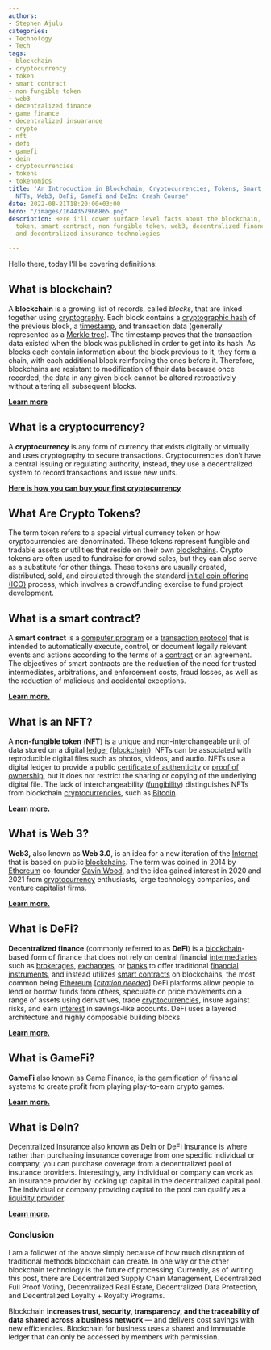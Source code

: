 ```yaml
---
authors:
- Stephen Ajulu
categories:
- Technology
- Tech
tags:
- blockchain
- cryptocurrency
- token
- smart contract
- non fungible token
- web3
- decentralized finance
- game finance
- decentralized insuarance
- crypto
- nft
- defi
- gamefi
- dein
- cryptocurrencies
- tokens
- tokenomics
title: 'An Introduction in Blockchain, Cryptocurrencies, Tokens, Smart Contracts,
  NFTs, Web3, DeFi, GameFi and DeIn: Crash Course'
date: 2022-08-21T18:20:00+03:00
hero: "/images/1644357966865.png"
description: Here i'll cover surface level facts about the blockchain, cryptocurrency,
  token, smart contract, non fungible token, web3, decentralized finance, game finance
  and decentralized insurance technologies

---
```

Hello there, today I'll be covering definitions:

## What is blockchain?

A **blockchain** is a growing list of records, called _blocks_, that are linked together using [cryptography](https://en.wikipedia.org/wiki/Cryptography "Cryptography"). Each block contains a [cryptographic hash](https://en.wikipedia.org/wiki/Cryptographic_hash_function "Cryptographic hash function") of the previous block, a [timestamp](https://en.wikipedia.org/wiki/Trusted_timestamping "Trusted timestamping"), and transaction data (generally represented as a [Merkle tree](https://en.wikipedia.org/wiki/Merkle_tree "Merkle tree")). The timestamp proves that the transaction data existed when the block was published in order to get into its hash. As blocks each contain information about the block previous to it, they form a chain, with each additional block reinforcing the ones before it. Therefore, blockchains are resistant to modification of their data because once recorded, the data in any given block cannot be altered retroactively without altering all subsequent blocks.

[**Learn more**](https://stephenajulu.com/blog/what-is-blockchain-how-does-it-work-blockchain-explained/)

## What is a cryptocurrency?

A **cryptocurrency** is any form of currency that exists digitally or virtually and uses cryptography to secure transactions. Cryptocurrencies don’t have a central issuing or regulating authority, instead, they use a decentralized system to record transactions and issue new units.

[**Here is how you can buy your first cryptocurrency**](https://stephenajulu.com/blog/how-to-buy-your-first-cryptocurrency/)

## What Are Crypto Tokens?

The term token refers to a special virtual currency token or how cryptocurrencies are denominated. These tokens represent fungible and tradable assets or utilities that reside on their own [blockchains](https://stephenajulu.com/blog/what-is-blockchain-how-does-it-work-blockchain-explained/). Crypto tokens are often used to fundraise for crowd sales, but they can also serve as a substitute for other things. These tokens are usually created, distributed, sold, and circulated through the standard [initial coin offering (ICO)](https://www.investopedia.com/terms/i/initial-coin-offering-ico.asp) process, which involves a crowdfunding exercise to fund project development.

## What is a smart contract?

A **smart contract** is a [computer program](https://en.wikipedia.org/wiki/Computer_program "Computer program") or a [transaction protocol](https://en.wikipedia.org/wiki/Transaction_Protocol_Data_Unit "Transaction Protocol Data Unit") that is intended to automatically execute, control, or document legally relevant events and actions according to the terms of a [contract](https://en.wikipedia.org/wiki/Contract "Contract") or an agreement. The objectives of smart contracts are the reduction of the need for trusted intermediates, arbitrations, and enforcement costs, fraud losses, as well as the reduction of malicious and accidental exceptions.

[**Learn more.**](https://stephenajulu.com/blog/what-are-smart-contracts-smart-contracts-explained/)

## What is an NFT?

A **non-fungible token** (**NFT**) is a unique and non-interchangeable unit of data stored on a digital [ledger](https://en.wikipedia.org/wiki/Ledger "Ledger") ([blockchain](https://en.wikipedia.org/wiki/Blockchain "Blockchain")). NFTs can be associated with reproducible digital files such as photos, videos, and audio. NFTs use a digital ledger to provide a public [certificate of authenticity](https://en.wikipedia.org/wiki/Certificate_of_authenticity "Certificate of authenticity") or [proof of ownership](https://en.wikipedia.org/wiki/Title_(property) "Title (property)"), but it does not restrict the sharing or copying of the underlying digital file. The lack of interchangeability ([fungibility](https://en.wikipedia.org/wiki/Fungibility "Fungibility")) distinguishes NFTs from blockchain [cryptocurrencies](https://en.wikipedia.org/wiki/Cryptocurrencies "Cryptocurrencies"), such as [Bitcoin](https://en.wikipedia.org/wiki/Bitcoin "Bitcoin").

[**Learn more.**](https://stephenajulu.com/blog/what-are-nfts-non-fungible-tokens-explained/)

## What is Web 3?

**Web3,** also known as **Web 3.0**, is an idea for a new iteration of the [Internet](https://en.wikipedia.org/wiki/Internet "Internet") that is based on public [blockchains](https://en.wikipedia.org/wiki/Blockchain "Blockchain"). The term was coined in 2014 by [Ethereum](https://en.wikipedia.org/wiki/Ethereum "Ethereum") co-founder [Gavin Wood](https://en.wikipedia.org/wiki/Gavin_Wood "Gavin Wood"), and the idea gained interest in 2020 and 2021 from [cryptocurrency](https://en.wikipedia.org/wiki/Cryptocurrency "Cryptocurrency") enthusiasts, large technology companies, and venture capitalist firms.

[**Learn more.**](https://stephenajulu.com/blog/web-3.0-explained-part-1/)

## What is DeFi?

**Decentralized finance** (commonly referred to as **DeFi**) is a [blockchain](https://en.wikipedia.org/wiki/Blockchain "Blockchain")-based form of finance that does not rely on central financial [intermediaries](https://en.wikipedia.org/wiki/Intermediary "Intermediary") such as [brokerages](https://en.wikipedia.org/wiki/Brokerage "Brokerage"), [exchanges](https://en.wikipedia.org/wiki/Exchange_(organized_market) "Exchange (organized market)"), or [banks](https://en.wikipedia.org/wiki/Bank "Bank") to offer traditional [financial instruments](https://en.wikipedia.org/wiki/Financial_instrument "Financial instrument"), and instead utilizes [smart contracts](https://en.wikipedia.org/wiki/Smart_contract "Smart contract") on blockchains, the most common being [Ethereum](https://en.wikipedia.org/wiki/Ethereum "Ethereum").\[[_citation needed_](https://en.wikipedia.org/wiki/Wikipedia:Citation_needed "Wikipedia:Citation needed")\] DeFi platforms allow people to lend or borrow funds from others, speculate on price movements on a range of assets using derivatives, trade [cryptocurrencies](https://en.wikipedia.org/wiki/Cryptocurrencies "Cryptocurrencies"), insure against risks, and earn [interest](https://en.wikipedia.org/wiki/Interest "Interest") in savings-like accounts. DeFi uses a layered architecture and highly composable building blocks.

[**Learn more.**](https://stephenajulu.com/blog/decentralized-finance-defined/)

## What is GameFi?

**GameFi** also known as Game Finance, is the gamification of financial systems to create profit from playing play-to-earn crypto games.

[**Learn more.**](https://stephenajulu.com/blog/gamers-assemble-play-games-to-earn-free-crypto/)

## What is DeIn?

Decentralized Insurance also known as DeIn or DeFi Insurance is where rather than purchasing insurance coverage from one specific individual or company, you can purchase coverage from a decentralized pool of insurance providers. Interestingly, any individual or company can work as an insurance provider by locking up capital in the decentralized capital pool. The individual or company providing capital to the pool can qualify as a [liquidity provider](https://101blockchains.com/how-liquidity-provider-tokens-work/). 

[**Learn more.**](https://stephenajulu.com/blog/decentralized-insurance-built-on-the-blockchain-is-a-game-changer/)

### Conclusion

I am a follower of the above simply because of how much disruption of traditional methods blockchain can create. In one way or the other blockchain technology is the future of processing. Currently, as of writing this post, there are Decentralized Supply Chain Management, Decentralized Full Proof Voting, Decentralized Real Estate, Decentralized Data Protection, and Decentralized Loyalty + Royalty Programs.

Blockchain **increases trust, security, transparency, and the traceability of data shared across a business network** — and delivers cost savings with new efficiencies. Blockchain for business uses a shared and immutable ledger that can only be accessed by members with permission.